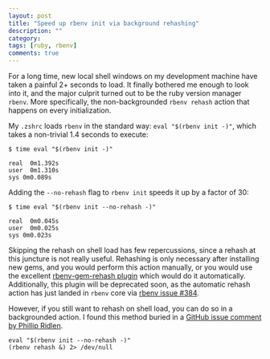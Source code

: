 ```yaml
---
layout: post
title: "Speed up rbenv init via background rehashing"
description: ""
category: 
tags: [ruby, rbenv]
comments: true
---
```

For a long time, new local shell windows on my development machine have taken a painful 2+ seconds to load. It finally bothered me enough to look into it, and the major culprit turned out to be the ruby version manager `rbenv`. More specifically, the non-backgrounded `rbenv rehash` action that happens on every initialization.

<!--more-->
My `.zshrc` loads `rbenv` in the standard way: `eval "$(rbenv init -)"`, which takes a non-trivial 1.4 seconds to execute:

```
$ time eval "$(rbenv init -)"

real  0m1.392s
user  0m1.310s
sys 0m0.089s
```

Adding the `--no-rehash` flag to `rbenv init` speeds it up by a factor of 30:

```
$ time eval "$(rbenv init --no-rehash -)"

real  0m0.045s
user  0m0.025s
sys 0m0.023s
```

Skipping the rehash on shell load has few repercussions, since a rehash at this juncture is not really useful. Rehashing is only necessary after installing new gems, and you would perform this action manually, or you would use the excellent [rbenv-gem-rehash plugin](https://github.com/sstephenson/rbenv-gem-rehash) which would do it automatically. Additionally, this plugin will be deprecated soon, as the automatic rehash action has just landed in `rbenv` core via [rbenv issue #384](https://github.com/sstephenson/rbenv/issues/384).

However, if you still want to rehash on shell load, you can do so in a backgrounded action. I found this method buried in a [GitHub issue comment by Phillip Ridlen](https://github.com/carsomyr/rbenv-bundler/issues/33).

```
eval "$(rbenv init --no-rehash -)"
(rbenv rehash &) 2> /dev/null
```